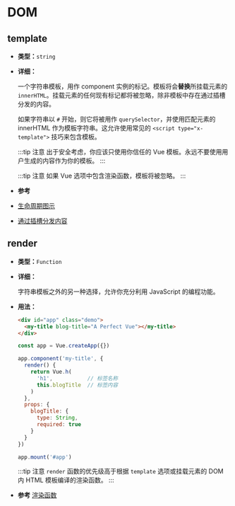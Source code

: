 # DOM

## template

- **类型：**`string`

- **详细：**

  一个字符串模板，用作 component 实例的标记。模板将会**替换**所挂载元素的 `innerHTML`。挂载元素的任何现有标记都将被忽略，除非模板中存在通过插槽分发的内容。

  如果字符串以 `#` 开始，则它将被用作 `querySelector`，并使用匹配元素的 innerHTML 作为模板字符串。这允许使用常见的 `<script type="x-template">` 技巧来包含模板。

  :::tip 注意
  出于安全考虑，你应该只使用你信任的 Vue 模板。永远不要使用用户生成的内容作为你的模板。
  :::

  :::tip 注意
  如果 Vue 选项中包含渲染函数，模板将被忽略。
  :::

-  **参考**
  - [生命周期图示](../guide/instance.html#生命周期图示)
  - [通过插槽分发内容](../guide/component-basics.html#通过插槽分发内容)

## render

- **类型：**`Function`

- **详细：**

  字符串模板之外的另一种选择，允许你充分利用 JavaScript 的编程功能。

- **用法：**

  ```html
  <div id="app" class="demo">
    <my-title blog-title="A Perfect Vue"></my-title>
  </div>
  ```

  ```js
  const app = Vue.createApp({})

  app.component('my-title', {
    render() {
      return Vue.h(
        'h1',           // 标签名称
        this.blogTitle  // 标签内容
      )
    },
    props: {
      blogTitle: {
        type: String,
        required: true
      }
    }
  })

  app.mount('#app')
  ```

  :::tip 注意
  `render` 函数的优先级高于根据 `template` 选项或挂载元素的 DOM 内 HTML 模板编译的渲染函数。
  :::

-  **参考** [渲染函数](../guide/render-function.html)
